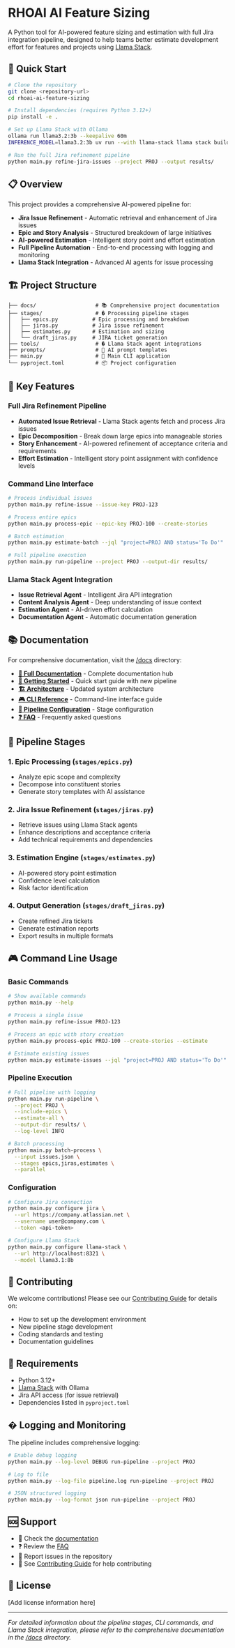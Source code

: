 # RHOAI AI Feature Sizing

A Python tool for AI-powered feature sizing and estimation with full Jira integration pipeline, designed to help teams better estimate development effort for features and projects using [Llama Stack](https://llama-stack.readthedocs.io/en/latest/).

## 🚀 Quick Start

```bash
# Clone the repository
git clone <repository-url>
cd rhoai-ai-feature-sizing

# Install dependencies (requires Python 3.12+)
pip install -e .

# Set up Llama Stack with Ollama
ollama run llama3.2:3b --keepalive 60m
INFERENCE_MODEL=llama3.2:3b uv run --with llama-stack llama stack build --template ollama --image-type venv --run

# Run the full Jira refinement pipeline
python main.py refine-jira-issues --project PROJ --output results/
```

## 📋 Overview

This project provides a comprehensive AI-powered pipeline for:
- **Jira Issue Refinement** - Automatic retrieval and enhancement of Jira issues
- **Epic and Story Analysis** - Structured breakdown of large initiatives  
- **AI-powered Estimation** - Intelligent story point and effort estimation
- **Full Pipeline Automation** - End-to-end processing with logging and monitoring
- **Llama Stack Integration** - Advanced AI agents for issue processing

## 🏗️ Project Structure

```
├── docs/                   # 📚 Comprehensive project documentation
├── stages/                 # � Processing pipeline stages
│   ├── epics.py           # Epic processing and breakdown
│   ├── jiras.py           # Jira issue refinement
│   ├── estimates.py       # Estimation and sizing
│   └── draft_jiras.py     # JIRA ticket generation
├── tools/                  # �️ Llama Stack agent integrations
├── prompts/                # 💬 AI prompt templates
├── main.py                 # 🎯 Main CLI application
└── pyproject.toml          # 📦 Project configuration
```

## 🎯 Key Features

### Full Jira Refinement Pipeline
- **Automated Issue Retrieval** - Llama Stack agents fetch and process Jira issues
- **Epic Decomposition** - Break down large epics into manageable stories
- **Story Enhancement** - AI-powered refinement of acceptance criteria and requirements
- **Effort Estimation** - Intelligent story point assignment with confidence levels

### Command Line Interface
```bash
# Process individual issues
python main.py refine-issue --issue-key PROJ-123

# Process entire epics
python main.py process-epic --epic-key PROJ-100 --create-stories

# Batch estimation
python main.py estimate-batch --jql "project=PROJ AND status='To Do'"

# Full pipeline execution
python main.py run-pipeline --project PROJ --output-dir results/
```

### Llama Stack Agent Integration
- **Issue Retrieval Agent** - Intelligent Jira API integration
- **Content Analysis Agent** - Deep understanding of issue context
- **Estimation Agent** - AI-driven effort calculation
- **Documentation Agent** - Automatic documentation generation

## 📚 Documentation

For comprehensive documentation, visit the [/docs](./docs/) directory:

- **[📖 Full Documentation](./docs/README.md)** - Complete documentation hub
- **[🚀 Getting Started](./docs/user-guide/getting-started.md)** - Quick start guide with new pipeline
- **[🏗️ Architecture](./docs/architecture/overview.md)** - Updated system architecture
- **[🎮 CLI Reference](./docs/user-guide/cli-reference.md)** - Command-line interface guide
- **[🔧 Pipeline Configuration](./docs/development/pipeline-configuration.md)** - Stage configuration
- **[❓ FAQ](./docs/user-guide/faq.md)** - Frequently asked questions

## 🔄 Pipeline Stages

### 1. Epic Processing (`stages/epics.py`)
- Analyze epic scope and complexity
- Decompose into constituent stories
- Generate story templates with AI assistance

### 2. Jira Issue Refinement (`stages/jiras.py`)
- Retrieve issues using Llama Stack agents
- Enhance descriptions and acceptance criteria
- Add technical requirements and dependencies

### 3. Estimation Engine (`stages/estimates.py`)
- AI-powered story point estimation
- Confidence level calculation
- Risk factor identification

### 4. Output Generation (`stages/draft_jiras.py`)
- Create refined Jira tickets
- Generate estimation reports
- Export results in multiple formats

## 🎮 Command Line Usage

### Basic Commands
```bash
# Show available commands
python main.py --help

# Process a single issue
python main.py refine-issue PROJ-123

# Process an epic with story creation
python main.py process-epic PROJ-100 --create-stories --estimate

# Estimate existing issues
python main.py estimate-issues --jql "project=PROJ AND status='To Do'"
```

### Pipeline Execution
```bash
# Full pipeline with logging
python main.py run-pipeline \
  --project PROJ \
  --include-epics \
  --estimate-all \
  --output-dir results/ \
  --log-level INFO

# Batch processing
python main.py batch-process \
  --input issues.json \
  --stages epics,jiras,estimates \
  --parallel
```

### Configuration
```bash
# Configure Jira connection
python main.py configure jira \
  --url https://company.atlassian.net \
  --username user@company.com \
  --token <api-token>

# Configure Llama Stack
python main.py configure llama-stack \
  --url http://localhost:8321 \
  --model llama3.1:8b
```

## 🤝 Contributing

We welcome contributions! Please see our [Contributing Guide](./CONTRIBUTING.md) for details on:
- How to set up the development environment
- New pipeline stage development
- Coding standards and testing
- Documentation guidelines

## 🔧 Requirements

- Python 3.12+
- [Llama Stack](https://llama-stack.readthedocs.io/en/latest/) with Ollama
- Jira API access (for issue retrieval)
- Dependencies listed in `pyproject.toml`

## � Logging and Monitoring

The pipeline includes comprehensive logging:
```bash
# Enable debug logging
python main.py --log-level DEBUG run-pipeline --project PROJ

# Log to file
python main.py --log-file pipeline.log run-pipeline --project PROJ

# JSON structured logging
python main.py --log-format json run-pipeline --project PROJ
```

## 🆘 Support

- 📖 Check the [documentation](./docs/)
- ❓ Review the [FAQ](./docs/user-guide/faq.md)
- 🐛 Report issues in the repository
- 💬 See [Contributing Guide](./CONTRIBUTING.md) for help contributing

## 📄 License

[Add license information here]

---

*For detailed information about the pipeline stages, CLI commands, and Llama Stack integration, please refer to the comprehensive documentation in the [/docs](./docs/) directory.*